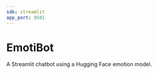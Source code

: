 ```yaml
---
sdk: streamlit
app_port: 8501
---
```


# EmotiBot

A Streamlit chatbot using a Hugging Face emotion model.
